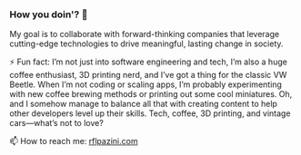 ### How you doin'? 🤗

My goal is to collaborate with forward-thinking companies that leverage cutting-edge technologies to drive meaningful, lasting change in society.

⚡ Fun fact: I’m not just into software engineering and tech, I’m also a huge coffee enthusiast, 3D printing nerd, and I’ve got a thing for the classic VW Beetle. When I’m not coding or scaling apps, I’m probably experimenting with new coffee brewing methods or printing out some cool miniatures. Oh, and I somehow manage to balance all that with creating content to help other developers level up their skills. Tech, coffee, 3D printing, and vintage cars—what’s not to love?

📫 How to reach me: [rflpazini.com](https://rflpazini.com)


    
<!--
**rflpazini/rflpazini** is a ✨ _special_ ✨ repository because its `README.md` (this file) appears on your GitHub profile.

Here are some ideas to get you started:

- 🔭 I’m currently working on ...
- 🌱 I’m currently learning ...
- 👯 I’m looking to collaborate on ...
- 🤔 I’m looking for help with ...
- 💬 Ask me about ...
- 📫 How to reach me: ...
- 😄 Pronouns: ...
- ⚡ Fun fact: ...
-->
